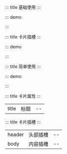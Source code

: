 ::: title 基础使用
:::

::: demo

<template>
<div class="card-container">
  <lay-card title="标题">
      内容
  </lay-card>
</div>
</template>

<script>
import { ref } from 'vue'

export default {
  setup() {

    return {
    }
  }
}
</script>

<style>
.card-container {
  background: whitesmoke;
  padding: 20px;
}
</style>
:::

::: title 卡片插槽
:::

::: demo

<template>
<div class="card-container">
  <lay-card>
      <template v-slot:header>
      标题
      </template>
      <template v-slot:body>
      内容
      </template>
  </lay-card>
</div>
</template>

<script>
import { ref } from 'vue'

export default {
  setup() {

    return {
    }
  }
}
</script>

<style>
.card-container {
  background: whitesmoke;
  padding: 20px;
}
</style>
:::

::: title 简单使用
:::

::: demo

<template>
<div class="card-container">
  <lay-card>
      内容
  </lay-card>
</div>
</template>

<script>
import { ref } from 'vue'

export default {
  setup() {

    return {
    }
  }
}
</script>

<style>
.card-container {
  background: whitesmoke;
  padding: 20px;
}
</style>
:::


::: title 卡片属性
:::

|        |      |        |
| ------ | ---- | ------ |
| title | 标题 | -- |

::: title 卡片插槽
:::

|        |      |        |
| ------ | ---- | ------ |
| header | 头部插槽 | -- |
| body   | 内容插槽 | -- |
